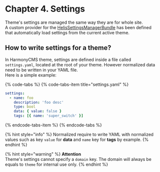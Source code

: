 # Chapter 4. Settings

Theme's settings are managed the same way they are for whole site.  
A custom provider for the [HelisSettingsManagerBundle](https://packagist.org/packages/helis/settings-manager-bundle) has been defined that automatically load settings from the current active theme.

## How to write settings for a theme?

In HarmonyCMS theme, settings are defined inside a file called `settings.yaml`, located at the root of your theme. However normalized data need to be written in your YAML file.  
Here is a simple example:

{% code-tabs %}
{% code-tabs-item title="settings.yaml" %}
```yaml
settings:
  - name: foo
    description: 'foo desc'
    type: bool
    data: { value: false }
    tags: [{ name: 'super_switch' }]
```
{% endcode-tabs-item %}
{% endcode-tabs %}

{% hint style="info" %}
Normalized require to write YAML with normalized values such as key `value` for **data** and `name` key for **tags** by example.
{% endhint %}

{% hint style="warning" %}
**Attention**  
Theme's settings cannot specify a `domain` key. The domain will always be equals to `theme` for internal use only.
{% endhint %}

